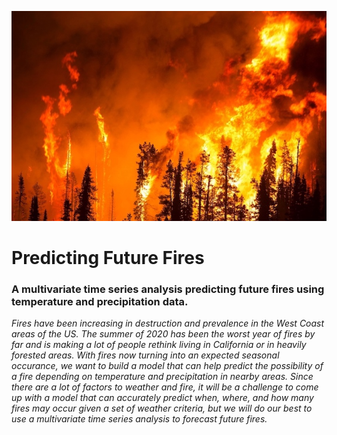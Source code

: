 
![cover_photo](./README_files/wildfire.jpg)


# Predicting Future Fires 
### A multivariate time series analysis predicting future fires using temperature and precipitation data. 

*Fires have been increasing in destruction and prevalence in the West Coast areas of the US. The summer of 2020 has been the worst year of fires by far and is making a lot of people rethink living in California or in heavily forested areas. With fires now turning into an expected seasonal occurance, we want to build a model that can help predict the possibility of a fire depending on temperature and precipitation in nearby areas. Since there are a lot of factors to weather and fire, it will be a challenge to come up with a model that can accurately predict when, where, and how many fires may occur given a set of weather criteria, but we will do our best to use a multivariate time series analysis to forecast future fires.*



